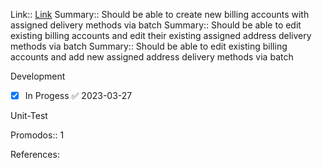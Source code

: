 
Link:: [Link](https://ces-ltd.atlassian.net/browse/RETAIL-8026)
Summary:: Should be able to create new billing accounts with assigned delivery methods via batch
Summary:: Should be able to edit existing billing accounts and edit their existing assigned address delivery methods via batch
Summary:: Should be able to edit existing billing accounts and add new assigned address delivery methods via batch



Development
- [x] In Progess ✅ 2023-03-27

Unit-Test

Promodos:: 1

References:

